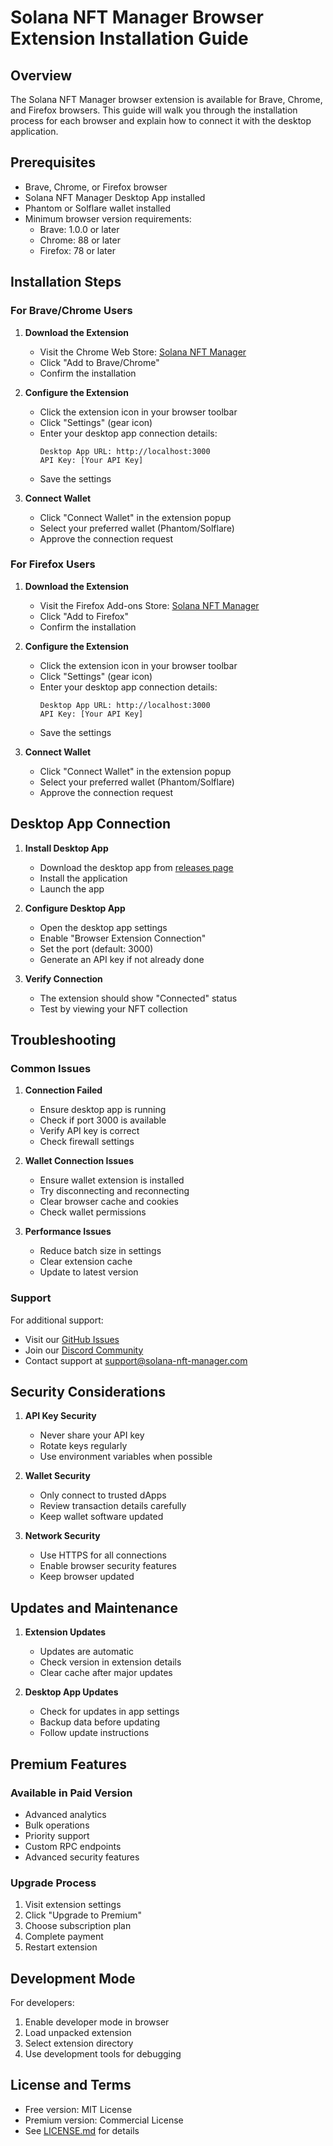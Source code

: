 # Solana NFT Manager Browser Extension Installation Guide

## Overview
The Solana NFT Manager browser extension is available for Brave, Chrome, and Firefox browsers. This guide will walk you through the installation process for each browser and explain how to connect it with the desktop application.

## Prerequisites
- Brave, Chrome, or Firefox browser
- Solana NFT Manager Desktop App installed
- Phantom or Solflare wallet installed
- Minimum browser version requirements:
  - Brave: 1.0.0 or later
  - Chrome: 88 or later
  - Firefox: 78 or later

## Installation Steps

### For Brave/Chrome Users

1. **Download the Extension**
   - Visit the Chrome Web Store: [Solana NFT Manager](https://chrome.google.com/webstore/detail/solana-nft-manager)
   - Click "Add to Brave/Chrome"
   - Confirm the installation

2. **Configure the Extension**
   - Click the extension icon in your browser toolbar
   - Click "Settings" (gear icon)
   - Enter your desktop app connection details:
     ```
     Desktop App URL: http://localhost:3000
     API Key: [Your API Key]
     ```
   - Save the settings

3. **Connect Wallet**
   - Click "Connect Wallet" in the extension popup
   - Select your preferred wallet (Phantom/Solflare)
   - Approve the connection request

### For Firefox Users

1. **Download the Extension**
   - Visit the Firefox Add-ons Store: [Solana NFT Manager](https://addons.mozilla.org/firefox/addon/solana-nft-manager)
   - Click "Add to Firefox"
   - Confirm the installation

2. **Configure the Extension**
   - Click the extension icon in your browser toolbar
   - Click "Settings" (gear icon)
   - Enter your desktop app connection details:
     ```
     Desktop App URL: http://localhost:3000
     API Key: [Your API Key]
     ```
   - Save the settings

3. **Connect Wallet**
   - Click "Connect Wallet" in the extension popup
   - Select your preferred wallet (Phantom/Solflare)
   - Approve the connection request

## Desktop App Connection

1. **Install Desktop App**
   - Download the desktop app from [releases page](https://github.com/manokai/solana_nft_manager/releases)
   - Install the application
   - Launch the app

2. **Configure Desktop App**
   - Open the desktop app settings
   - Enable "Browser Extension Connection"
   - Set the port (default: 3000)
   - Generate an API key if not already done

3. **Verify Connection**
   - The extension should show "Connected" status
   - Test by viewing your NFT collection

## Troubleshooting

### Common Issues

1. **Connection Failed**
   - Ensure desktop app is running
   - Check if port 3000 is available
   - Verify API key is correct
   - Check firewall settings

2. **Wallet Connection Issues**
   - Ensure wallet extension is installed
   - Try disconnecting and reconnecting
   - Clear browser cache and cookies
   - Check wallet permissions

3. **Performance Issues**
   - Reduce batch size in settings
   - Clear extension cache
   - Update to latest version

### Support

For additional support:
- Visit our [GitHub Issues](https://github.com/manokai/solana_nft_manager/issues)
- Join our [Discord Community](https://discord.gg/solana-nft-manager)
- Contact support at support@solana-nft-manager.com

## Security Considerations

1. **API Key Security**
   - Never share your API key
   - Rotate keys regularly
   - Use environment variables when possible

2. **Wallet Security**
   - Only connect to trusted dApps
   - Review transaction details carefully
   - Keep wallet software updated

3. **Network Security**
   - Use HTTPS for all connections
   - Enable browser security features
   - Keep browser updated

## Updates and Maintenance

1. **Extension Updates**
   - Updates are automatic
   - Check version in extension details
   - Clear cache after major updates

2. **Desktop App Updates**
   - Check for updates in app settings
   - Backup data before updating
   - Follow update instructions

## Premium Features

### Available in Paid Version
- Advanced analytics
- Bulk operations
- Priority support
- Custom RPC endpoints
- Advanced security features

### Upgrade Process
1. Visit extension settings
2. Click "Upgrade to Premium"
3. Choose subscription plan
4. Complete payment
5. Restart extension

## Development Mode

For developers:
1. Enable developer mode in browser
2. Load unpacked extension
3. Select extension directory
4. Use development tools for debugging

## License and Terms

- Free version: MIT License
- Premium version: Commercial License
- See [LICENSE.md](../LICENSE.md) for details 